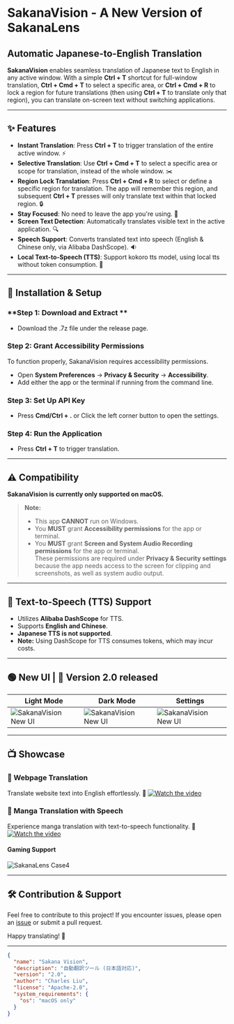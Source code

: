 # SakanaVision - A New Version of SakanaLens


## Automatic Japanese-to-English Translation

**SakanaVision** enables seamless translation of Japanese text to English in any active window. With a simple **Ctrl + T** shortcut for full-window translation, **Ctrl + Cmd + T** to select a specific area, or **Ctrl + Cmd + R** to lock a region for future translations (then using **Ctrl + T** to translate only that region), you can translate on-screen text without switching applications.

---

## ✨ Features
- **Instant Translation**: Press **Ctrl + T** to trigger translation of the entire active window. :zap:
- **Selective Translation**: Use **Ctrl + Cmd + T** to select a specific area or scope for translation, instead of the whole window. :scissors:
- **Region Lock Translation**: Press **Ctrl + Cmd + R** to select or define a specific region for translation. The app will remember this region, and subsequent **Ctrl + T** presses will only translate text within that locked region. :lock:
- **Stay Focused**: No need to leave the app you're using. :eyes:
- **Screen Text Detection**: Automatically translates visible text in the active application. :mag:
- **Speech Support**: Converts translated text into speech (English & Chinese only, via Alibaba DashScope). :sound:
- **Local Text-to-Speech (TTS)**: Support kokoro tts model, using local tts without token consumption. :speech_balloon:

---

## 🚀 Installation & Setup
### **Step 1: Download and Extract **
- Download the .7z file under the release page.

### **Step 2: Grant Accessibility Permissions**
To function properly, SakanaVision requires accessibility permissions.
- Open **System Preferences** → **Privacy & Security** → **Accessibility**.
- Add either the app or the terminal if running from the command line.

### **Step 3: Set Up API Key**
- Press **Cmd/Ctrl + .** or Click the left corner button to open the settings.

### **Step 4: Run the Application**
- Press **Ctrl + T** to trigger translation.

---

## ⚠️ Compatibility

**SakanaVision is currently only supported on macOS.**

> **Note:**  
> - This app **CANNOT** run on Windows.  
> - You **MUST** grant **Accessibility permissions** for the app or terminal.  
> - You **MUST** grant **Screen and System Audio Recording permissions** for the app or terminal.  
> These permissions are required under **Privacy & Security settings** because the app needs access to the screen for clipping and screenshots, as well as system audio output.

---

## 🎤 Text-to-Speech (TTS) Support
- Utilizes **Alibaba DashScope** for TTS.
- Supports **English and Chinese**.
- **Japanese TTS is not supported**.
- **Note:** Using DashScope for TTS consumes tokens, which may incur costs.

---

## 🟢 New UI | 🎉 Version 2.0 released 

| Light Mode | Dark Mode | Settings |
|------------|------------|------------|
| ![SakanaVision New UI](showcase/UI_Light.png) | ![SakanaVision New UI](showcase/UI_Dark.png) | ![SakanaVision New UI](showcase/UI_Settings.png) |


---

## 📺 Showcase
### **🔎 Webpage Translation**
Translate website text into English effortlessly. 🛜
[![Watch the video](https://img.youtube.com/vi/sbTPrqqoixQ/maxresdefault.jpg)](https://www.youtube.com/watch?v=sbTPrqqoixQ)

### **📖 Manga Translation with Speech**
Experience manga translation with text-to-speech functionality. 💬
[![Watch the video](https://img.youtube.com/vi/fpw661mpBYI/maxresdefault.jpg)](https://www.youtube.com/watch?v=fpw661mpBYI)

#### **Gaming Support**
![SakanaLens Case4](showcase/case_gaming.jpg)

---

## 🛠️ Contribution & Support
Feel free to contribute to this project! If you encounter issues, please open an [issue](https://github.com/Activebook/SakanaVision/issues) or submit a pull request.

Happy translating! 🎉

--- 

```json
{
  "name": "Sakana Vision",
  "description": "自動翻訳ツール (日本語対応)",
  "version": "2.0",
  "author": "Charles Liu",
  "license": "Apache-2.0",
  "system_requirements": {
    "os": "macOS only"
  }
}